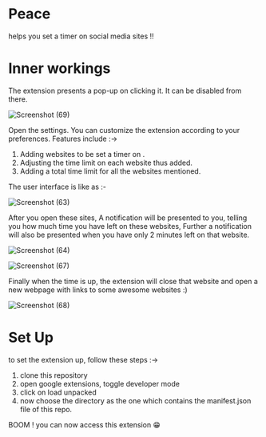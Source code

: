 # Peace
helps you set a timer on social media sites !!

# Inner workings 

The extension presents a pop-up on clicking it. It can be disabled from there.

![Screenshot (69)](https://user-images.githubusercontent.com/114918019/224542361-df9fe48e-0200-4a5d-a35e-d0a668851e79.png)

Open the settings. You can customize the extension according to your preferences. Features include :-> 

1. Adding websites to be set a timer on .
2. Adjusting the time limit on each website thus added.
3. Adding a total time limit for all the websites mentioned. 

The user interface is like as :-

![Screenshot (63)](https://user-images.githubusercontent.com/114918019/224542508-0ebfe3af-b8b3-46ce-8f60-05a307395bd4.png)

After you open these sites, A notification will be presented to you, telling you how much time you have left on these websites, Further a notification will also be 
presented when you have only 2 minutes left on that website. 


![Screenshot (64)](https://user-images.githubusercontent.com/114918019/224542581-d8c9bbb1-1e74-4d20-bd0b-387a59618524.png)


![Screenshot (67)](https://user-images.githubusercontent.com/114918019/224542647-bf838aba-0621-4a3a-a431-b5707c985ea4.png)

Finally when the time is up, the extension will close that website and open a new webpage with links to some awesome websites :) 

![Screenshot (68)](https://user-images.githubusercontent.com/114918019/224542691-8f738042-9693-4fe9-ae99-75bf3bd40dcd.png)

# Set Up

to set the extension up, follow these steps :->

1. clone this repository
2. open google extensions, toggle developer mode
3. click on load unpacked
4. now choose the directory as the one which contains the manifest.json file of this repo. 

BOOM ! you can now access this extension 😁
